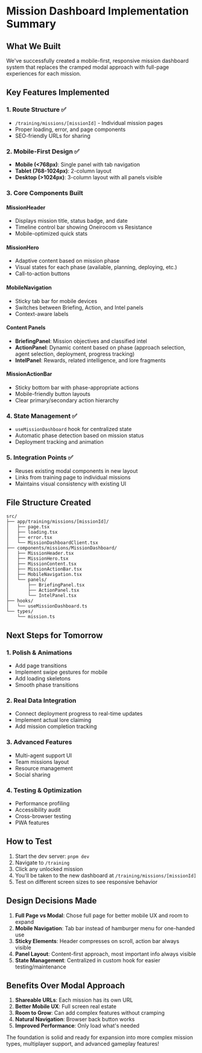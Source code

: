 # Mission Dashboard Implementation Summary

## What We Built

We've successfully created a mobile-first, responsive mission dashboard system that replaces the cramped modal approach with full-page experiences for each mission.

## Key Features Implemented

### 1. Route Structure ✅
- `/training/missions/[missionId]` - Individual mission pages
- Proper loading, error, and page components
- SEO-friendly URLs for sharing

### 2. Mobile-First Design ✅
- **Mobile (<768px)**: Single panel with tab navigation
- **Tablet (768-1024px)**: 2-column layout
- **Desktop (>1024px)**: 3-column layout with all panels visible

### 3. Core Components Built

#### MissionHeader
- Displays mission title, status badge, and date
- Timeline control bar showing Oneirocom vs Resistance
- Mobile-optimized quick stats

#### MissionHero
- Adaptive content based on mission phase
- Visual states for each phase (available, planning, deploying, etc.)
- Call-to-action buttons

#### MobileNavigation
- Sticky tab bar for mobile devices
- Switches between Briefing, Action, and Intel panels
- Context-aware labels

#### Content Panels
- **BriefingPanel**: Mission objectives and classified intel
- **ActionPanel**: Dynamic content based on phase (approach selection, agent selection, deployment, progress tracking)
- **IntelPanel**: Rewards, related intelligence, and lore fragments

#### MissionActionBar
- Sticky bottom bar with phase-appropriate actions
- Mobile-friendly button layouts
- Clear primary/secondary action hierarchy

### 4. State Management ✅
- `useMissionDashboard` hook for centralized state
- Automatic phase detection based on mission status
- Deployment tracking and animation

### 5. Integration Points ✅
- Reuses existing modal components in new layout
- Links from training page to individual missions
- Maintains visual consistency with existing UI

## File Structure Created
```
src/
├── app/training/missions/[missionId]/
│   ├── page.tsx
│   ├── loading.tsx
│   ├── error.tsx
│   └── MissionDashboardClient.tsx
├── components/missions/MissionDashboard/
│   ├── MissionHeader.tsx
│   ├── MissionHero.tsx
│   ├── MissionContent.tsx
│   ├── MissionActionBar.tsx
│   ├── MobileNavigation.tsx
│   └── panels/
│       ├── BriefingPanel.tsx
│       ├── ActionPanel.tsx
│       └── IntelPanel.tsx
├── hooks/
│   └── useMissionDashboard.ts
└── types/
    └── mission.ts
```

## Next Steps for Tomorrow

### 1. Polish & Animations
- Add page transitions
- Implement swipe gestures for mobile
- Add loading skeletons
- Smooth phase transitions

### 2. Real Data Integration
- Connect deployment progress to real-time updates
- Implement actual lore claiming
- Add mission completion tracking

### 3. Advanced Features
- Multi-agent support UI
- Team missions layout
- Resource management
- Social sharing

### 4. Testing & Optimization
- Performance profiling
- Accessibility audit
- Cross-browser testing
- PWA features

## How to Test

1. Start the dev server: `pnpm dev`
2. Navigate to `/training`
3. Click any unlocked mission
4. You'll be taken to the new dashboard at `/training/missions/[missionId]`
5. Test on different screen sizes to see responsive behavior

## Design Decisions Made

1. **Full Page vs Modal**: Chose full page for better mobile UX and room to expand
2. **Mobile Navigation**: Tab bar instead of hamburger menu for one-handed use
3. **Sticky Elements**: Header compresses on scroll, action bar always visible
4. **Panel Layout**: Content-first approach, most important info always visible
5. **State Management**: Centralized in custom hook for easier testing/maintenance

## Benefits Over Modal Approach

1. **Shareable URLs**: Each mission has its own URL
2. **Better Mobile UX**: Full screen real estate
3. **Room to Grow**: Can add complex features without cramping
4. **Natural Navigation**: Browser back button works
5. **Improved Performance**: Only load what's needed

The foundation is solid and ready for expansion into more complex mission types, multiplayer support, and advanced gameplay features!